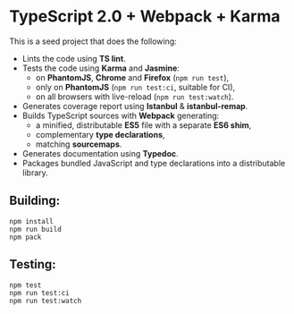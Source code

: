 # TypeScript 2.0 + Webpack + Karma

This is a seed project that does the following:

- Lints the code using **TS lint**.
- Tests the code using **Karma** and **Jasmine**:
  + on **PhantomJS**, **Chrome** and **Firefox** (`npm run test`),
  + only on **PhantomJS** (`npm run test:ci`, suitable for CI),
  + on all browsers with live-reload (`npm run test:watch`).
- Generates coverage report using **Istanbul** & **istanbul-remap**.
- Builds TypeScript sources with **Webpack** generating:
  + a minified, distributable **ES5** file with a separate **ES6 shim**,
  + complementary **type declarations**,
  + matching **sourcemaps**.
- Generates documentation using **Typedoc**.
- Packages bundled JavaScript and type declarations into a distributable library.

## Building:

```
npm install
npm run build
npm pack
```

## Testing:

```
npm test
npm run test:ci
npm run test:watch
```
